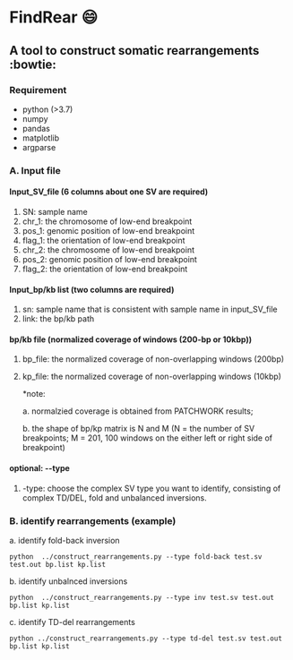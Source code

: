 # FindRear :smile:
## A tool to construct somatic rearrangements :bowtie:

### Requirement
* python (>3.7)
* numpy
* pandas
* matplotlib
* argparse

### A. Input file 
#### Input_SV_file (6 columns about one SV are required)
1. SN: sample name
2. chr_1: the chromosome of low-end breakpoint
3. pos_1: genomic position of low-end breakpoint
4. flag_1: the orientation of low-end breakpoint
5. chr_2: the chromosome of low-end breakpoint
6. pos_2: genomic position of low-end breakpoint
7. flag_2: the orientation of low-end breakpoint

#### Input_bp/kb list (two columns are required)
1. sn: sample name that is consistent with sample name in input_SV_file
2. link: the bp/kb path 

#### bp/kb file (normalized coverage of windows (200-bp or 10kbp))
1. bp_file: the normalized coverage of non-overlapping windows (200bp)
2. kp_file: the normalized coverage of non-overlapping windows (10kbp)<br>

    *note: 

    a. normalzied coverage is obtained from PATCHWORK results;
    
    b. the shape of bp/kp matrix is N and M (N = the number of SV breakpoints; M = 201, 
    100 windows on the either left or right side of breakpoint) 

#### optional: --type
1. -type: choose the complex SV type you want to identify, 
consisting of complex TD/DEL, fold and unbalanced inversions.


### B. identify rearrangements (example)<br>
a. identify fold-back inversion<br>
```
python  ../construct_rearrangements.py --type fold-back test.sv test.out bp.list kp.list
```

b. identify unbalnced inversions<br>

```
python  ../construct_rearrangements.py --type inv test.sv test.out bp.list kp.list
```

c. identify TD-del rearrangements<br>
```
python ../construct_rearrangements.py --type td-del test.sv test.out bp.list kp.list
```


